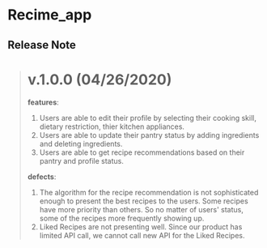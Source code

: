# Recime_app
## Release Note
> # v.1.0.0 (04/26/2020)
>  **features**:
>   1. Users are able to edit their profile by selecting their cooking skill, dietary restriction, 
>      thier kitchen appliances.
>   2. Users are able to update their pantry status by adding ingredients and deleting ingredients.
>   3. Users are able to get recipe recommendations based on their pantry and profile status.
>   
>  **defects**:
>   1. The algorithm for the recipe recommendation is not sophisticated enough to present the best
>       recipes to the users. Some recipes have more priority than others. So no matter of users'
>       status, some of the recipes more frequently showing up.
>   2. Liked Recipes are not presenting well. Since our product has limited API call, we cannot call new
>       API for the Liked Recipes.
